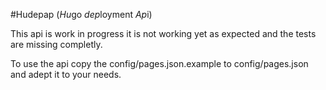 #Hudepap (*Hu*go *dep*loyment *Ap*i)

This api is work in progress it is not working yet as expected
 and the tests are missing completly.
 
To use the api copy the config/pages.json.example to config/pages.json
 and adept it to your needs.  